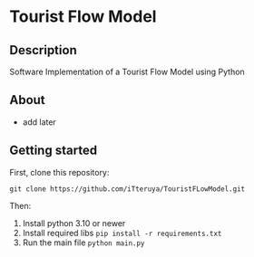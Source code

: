 # Tourist Flow Model


## Description

Software Implementation of a Tourist Flow Model using Python

## About
- add later

## Getting started
First, clone this repository:
```
git clone https://github.com/iTteruya/TouristFLowModel.git
```
Then:
1. Install python 3.10 or newer
2. Install required libs `pip install -r requirements.txt`
3. Run the main file `python main.py`
